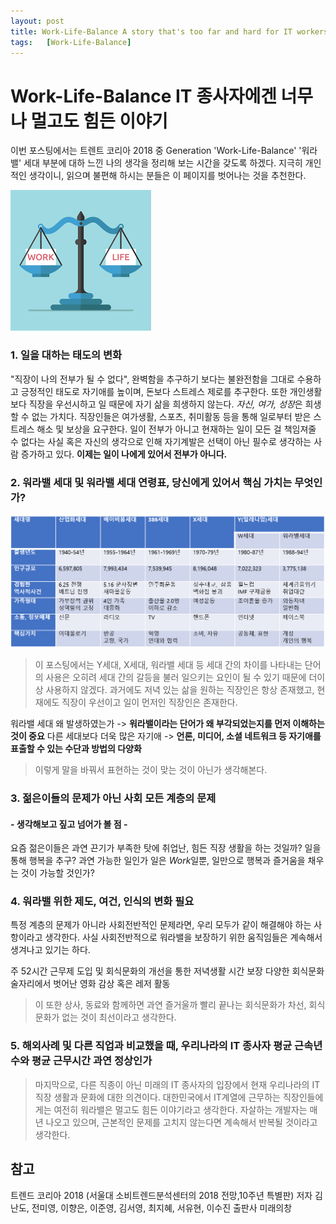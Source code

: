 ```yaml
---
layout: post
title: Work-Life-Balance A story that's too far and hard for IT workers
tags:   [Work-Life-Balance]
---
```


# Work-Life-Balance IT 종사자에겐 너무나 멀고도 힘든 이야기

이번 포스팅에서는 트렌트 코리아 2018 중 Generation 'Work-Life-Balance' '워라밸' 세대 부분에 대하 느낀 나의 생각을 정리해 보는 시간을 갖도록 하겠다. 지극히 개인적인 생각이니, 읽으며 불편해 하시는 분들은 이 페이지를 벗어나는 것을 추천한다. 

![new_repository](/images/Work_Life_Balance/Work_Life_Balance_2.png)
<br/>

### 1. 일을 대하는 태도의 변화

"직장이 나의 전부가 될 수 없다", 완벽함을 추구하기 보다는 불완전함을 그대로 수용하고 긍정적인 태도로 자기애를 높이며, 돈보다 스트레스 제로를 추구한다. 또한 개인생활보다 직장을 우선시하고 일 때문에 자기 삶을 희생하지 않는다. *자신, 여가, 성장*은 희생할 수 없는 가치다.
직장인들은 여가생활, 스포츠, 취미활동 등을 통해 일로부터 받은 스트레스 해소 및 보상을 요구한다. 일이 전부가 아니고 현재하는 일이 모든 걸 책임져줄 수 없다는 사실 혹은 자신의 생각으로 인해 자기계발은 선택이 아닌 필수로 생각하는 사람 증가하고 있다.
**이제는 일이 나에게 있어서 전부가 아니다.**

### 2. 워라밸 세대 및 워라밸 세대 연령표, 당신에게 있어서 핵심 가치는 무엇인가?

![new_repository](/images/Work_Life_Balance/Work_Life_Balance_1.png)
<br/>

> 이 포스팅에서는 Y세대, X세대, 워라밸 세대 등 세대 간의 차이를 나타내는 단어의 사용은 오히려 세대 간의 갈등을 불러 일으키는 요인이 될 수 있기 때문에 더이상 사용하지 않겠다. 과거에도 저녁 있는 삶을 원하는 직장인은 항상 존재했고, 현재에도 직장이 우선이고 일이 먼저인 직장인은 존재한다.

워라밸 세대 왜 발생하였는가 -> **워라밸이라는 단어가 왜 부각되었는지를 먼저 이해하는 것이 중요**
다른 세대보다 더욱 많은 자기애 -> **언론, 미디어, 소셜 네트워크 등 자기애를 표출할 수 있는 수단과 방법의 다양화**

> 이렇게 말을 바꿔서 표현하는 것이 맞는 것이 아닌가 생각해본다.

### 3. 젊은이들의 문제가 아닌 사회 모든 계층의 문제

#### - 생각해보고 짚고 넘어가 볼 점 -

요즘 젊은이들은 과연 끈기가 부족한 탓에 취업난, 힘든 직장 생활을 하는 것일까?
일을 통해 행복을 추구? 과연 가능한 일인가 일은 *Work*일뿐, 일만으로 행복과 즐거움을 채우는 것이 가능할 것인가?

### 4. 워라밸 위한 제도, 여건, 인식의 변화 필요

특정 계층의 문제가 아니라 사회전반적인 문제라면, 우리 모두가 같이 해결해야 하는 사항이라고 생각한다. 사실 사회전반적으로 워라밸을 보장하기 위한 움직임들은 계속해서 생겨나고 있기는 하다.

주 52시간 근무제 도입 및 회식문화의 개선을 통한 저녁생활 시간 보장
다양한 회식문화 술자리에서 벗어난 영화 감상 혹은 레저 활동
> 이 또한 상사, 동료와 함께하면 과연 즐거울까 빨리 끝나는 회식문화가 차선, 회식문화가 없는 것이 최선이라고 생각한다.

### 5. 해외사례 및 다른 직업과 비교했을 때, 우리나라의 IT 종사자 평균 근속년수와 평균 근무시간 과연 정상인가

> 마지막으로, 다른 직종이 아닌 미래의 IT 종사자의 입장에서 현재 우리나라의 IT 직장 생활과 문화에 대한 의견이다. 대한민국에서 IT계열에 근무하는 직장인들에게는 여전히 워라밸은 멀고도 힘든 이야기라고 생각한다. 자살하는 개발자는 매년 나오고 있으며, 근본적인 문제를 고치지 않는다면 계속해서 반복될 것이라고 생각한다.

## 참고
트렌드 코리아 2018 (서울대 소비트렌드분석센터의 2018 전망,10주년 특별판) 저자 김난도, 전미영, 이향은, 이준영, 김서영, 최지혜, 서유현, 이수진 출판사 미래의창